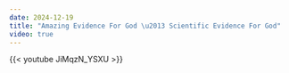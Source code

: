 ```yaml
---
date: 2024-12-19
title: "Amazing Evidence For God \u2013 Scientific Evidence For God"
video: true
---
```



{{< youtube JiMqzN_YSXU >}}
